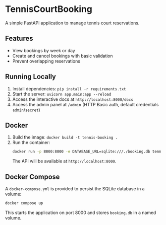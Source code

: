 # TennisCourtBooking

A simple FastAPI application to manage tennis court reservations.

## Features
- View bookings by week or day
- Create and cancel bookings with basic validation
- Prevent overlapping reservations

## Running Locally

1. Install dependencies: `pip install -r requirements.txt`
2. Start the server: `uvicorn app.main:app --reload`
3. Access the interactive docs at `http://localhost:8000/docs`
4. Access the admin panel at `/admin` (HTTP Basic auth, default credentials `admin`/`secret`)


## Docker
1. Build the image: `docker build -t tennis-booking .`
2. Run the container:
   ```bash
   docker run -p 8000:8000 -e DATABASE_URL=sqlite:///./booking.db tennis-booking
   ```
   The API will be available at `http://localhost:8000`.

## Docker Compose
A `docker-compose.yml` is provided to persist the SQLite database in a volume:
```bash
docker compose up
```
This starts the application on port 8000 and stores `booking.db` in a named volume.
